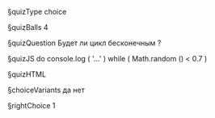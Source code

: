 §quizType
choice

§quizBalls
4

§quizQuestion
Будет ли цикл бесконечным ?




§quizJS
do console.log ( '...' )
while ( Math.random () < 0.7 )


§quizHTML



§choiceVariants
да
нет


§rightChoice
1
